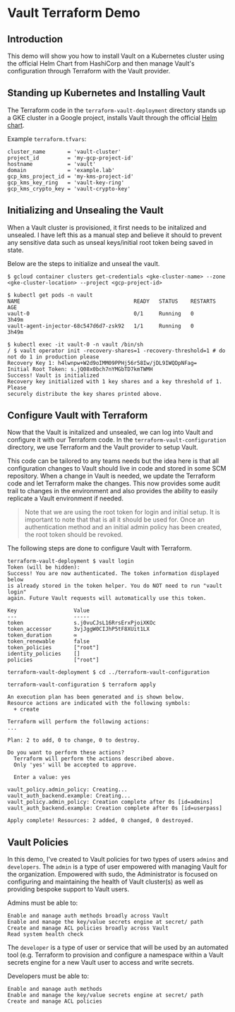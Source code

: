 # Vault Terraform Demo

## Introduction
This demo will show you how to install Vault on a Kubernetes cluster using the official Helm Chart from HashiCorp and then manage Vault's configuration through Terraform with the Vault provider.

## Standing up Kubernetes and Installing Vault
The Terraform code in the `terraform-vault-deployment` directory stands up a GKE cluster in a Google project, installs Vault through the official [Helm chart](https://github.com/hashicorp/vault-helm).

Example `terraform.tfvars`:
```HCL
cluster_name       = 'vault-cluster'
project_id         = 'my-gcp-project-id'
hostname           = 'vault'
domain             = 'example.lab'
gcp_kms_project_id = 'my-kms-project-id'
gcp_kms_key_ring   = 'vault-key-ring'
gcp_kms_crypto_key = 'vault-crypto-key'
```

## Initializing and Unsealing the Vault
When a Vault cluster is provisioned, it first needs to be initalized and unsealed. I have left this as a manual step and believe it should to prevent any sensitive data such as unseal keys/initial root token being saved in state.

Below are the steps to initialize and unseal the vault.

```shell
$ gcloud container clusters get-credentials <gke-cluster-name> --zone <gke-cluster-location> --project <gcp-project-id>

$ kubectl get pods -n vault
NAME                                    READY   STATUS    RESTARTS   AGE
vault-0                                 0/1     Running   0          3h49m
vault-agent-injector-68c547d6d7-zsk92   1/1     Running   0          3h49m

$ kubectl exec -it vault-0 -n vault /bin/sh
/ $ vault operator init -recovery-shares=1 -recovery-threshold=1 # do not do 1 in production please
Recovery Key 1: h4lwnpw+W2d9oIMM09PPHj56r58Iw/jDL9IWQDpNFag=
Initial Root Token: s.jQ08x0bch7nYMGbTD7kmTWMH
Success! Vault is initialized
Recovery key initialized with 1 key shares and a key threshold of 1. Please
securely distribute the key shares printed above.
```

## Configure Vault with Terraform
Now that the Vault is initalized and unsealed, we can log into Vault and configure it with our Terraform code. In the `terraform-vault-configuration` directory, we use Terraform and the Vault provider to setup Vault. 

This code can be tailored to any teams needs but the idea here is that all configuration changes to Vault should live in code and stored in some SCM repository. When a change in Vault is needed, we update the Terraform code and let Terraform make the changes. This now provides some audit trail to changes in the environment and also provides the ability to easily replicate a Vault environment if needed. 

> Note that we are using the root token for login and initial setup. It is important to note that that is all it should be used for. Once an authentication method and an initial admin policy has been created, the root token should be revoked. 

The following steps are done to configure Vault with Terraform.

```shell
terraform-vault-deployment $ vault login 
Token (will be hidden): 
Success! You are now authenticated. The token information displayed below
is already stored in the token helper. You do NOT need to run "vault login"
again. Future Vault requests will automatically use this token.

Key                  Value
---                  -----
token                s.j0vuCJsL16RrsErxPjoiXKOc
token_accessor       3vjJggW0CIJhP5tF8XUit1LX
token_duration       ∞
token_renewable      false
token_policies       ["root"]
identity_policies    []
policies             ["root"]

terraform-vault-deployment $ cd ../terraform-vault-configuration

terraform-vault-configuration $ terraform apply

An execution plan has been generated and is shown below.
Resource actions are indicated with the following symbols:
  + create

Terraform will perform the following actions:
...

Plan: 2 to add, 0 to change, 0 to destroy.

Do you want to perform these actions?
  Terraform will perform the actions described above.
  Only 'yes' will be accepted to approve.

  Enter a value: yes

vault_policy.admin_policy: Creating...
vault_auth_backend.example: Creating...
vault_policy.admin_policy: Creation complete after 0s [id=admins]
vault_auth_backend.example: Creation complete after 0s [id=userpass]

Apply complete! Resources: 2 added, 0 changed, 0 destroyed.
```
 
## Vault Policies
In this demo, I've created to Vault policies for two types of users `admins` and `developers`.
The `admin` is a type of user empowered with managing Vault for the organization. Empowered with sudo, the Administrator is focused on configuring and maintaining the health of Vault cluster(s) as well as providing bespoke support to Vault users.

Admins must be able to:

    Enable and manage auth methods broadly across Vault
    Enable and manage the key/value secrets engine at secret/ path
    Create and manage ACL policies broadly across Vault
    Read system health check

The `developer` is a type of user or service that will be used by an automated tool (e.g. Terraform to provision and configure a namespace within a Vault secrets engine for a new Vault user to access and write secrets.

Developers must be able to:

    Enable and manage auth methods
    Enable and manage the key/value secrets engine at secret/ path
    Create and manage ACL policies